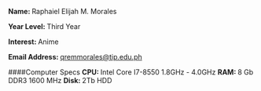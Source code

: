 <b>Name: </b> Raphaiel Elijah M. Morales

<b> Year Level: </b> Third Year

<b> Interest: </b> Anime

<b> Email Address: </b> qremmorales@tip.edu.ph

####Computer Specs
<b>CPU: </b> Intel Core I7-8550 1.8GHz - 4.0GHz
<b>RAM: </b> 8 Gb DDR3 1600 MHz
<b>Disk: </b> 2Tb HDD
